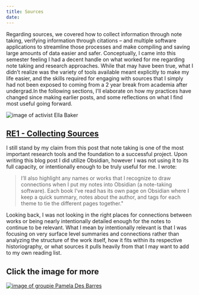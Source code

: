```yaml
---
title: Sources
date: 
---
```

Regarding sources, we covered how to collect information through note taking, verifying information through citations – and multiple software applications to streamline those processes and make compiling and saving large amounts of data easier and safer. Conceptually, I came into this semester feeling I had a decent handle on what worked for me regarding note taking and research approaches. While that may have been true, what I didn’t realize was the variety of tools available meant explicitly to make my life easier, and the skills required for engaging with sources that I simply had not been exposed to coming from a 2 year break from academia after undergrad.In the following sections, I’ll elaborate on how my practices have changed since making earlier posts, and some reflections on what I find most useful going forward.

![image of activist Ella Baker](/images/EllaBaker.png)
## [RE1 - Collecting Sources](/posts/re1)

I still stand by my claim from this post that note taking is one of the most important research tools and the foundation to a successful project. Upon writing this blog post I did utilize Obsidian, however I was not using it to its full capacity, or intentionally enough to be truly useful for me. I wrote:

> I’ll also highlight any names or works that I recognize to draw connections when I put my notes into Obsidian (a note-taking software). Each book I’ve read has its own page on Obsidian where I keep a quick summary, notes about the author, and tags for each theme to tie the different pages together."

Looking back, I was not looking in the right places for connections between works or being nearly intentionally detailed enough for the notes to continue to be relevant. What I mean by intentionally relevant is that I was focusing on very surface level summaries and connections rather than analyzing the structure of the work itself, how it fits within its respective historiography, or what sources it pulls heavily from that I may want to add to my own reading list.

## Click the image for more
[![image of groupie Pamela Des Barres](/images/DesBarres.jpeg)](https://amberedwards.net/?p=299)